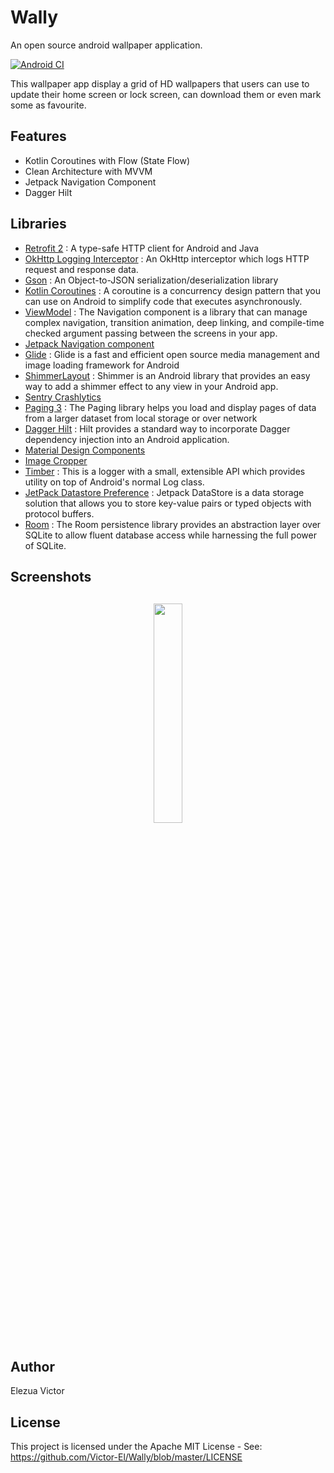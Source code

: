 # Wally
An open source android wallpaper application.

[![Android CI](https://github.com/Victor-El/Wally/actions/workflows/android.yml/badge.svg)](https://github.com/Victor-El/Wally/actions/workflows/android.yml)

This wallpaper app display a grid of HD wallpapers that users can use to update their home screen or lock screen, can download them or even mark some as favourite.

## Features
* Kotlin Coroutines with Flow (State Flow)
* Clean Architecture with MVVM
* Jetpack Navigation Component
* Dagger Hilt

## Libraries
*   [Retrofit 2](https://square.github.io/retrofit/) : A type-safe HTTP client for Android and Java
*   [OkHttp Logging Interceptor](https://github.com/square/okhttp/tree/master/okhttp-logging-interceptor) : An OkHttp interceptor which logs HTTP request and response data.
*   [Gson](https://github.com/google/gson) : An Object-to-JSON serialization/deserialization library
*   [Kotlin Coroutines](https://developer.android.com/kotlin/coroutines) : A coroutine is a concurrency design pattern that you can use on Android to simplify code that executes asynchronously.
*   [ViewModel](https://developer.android.com/topic/libraries/architecture/viewmodel) : The Navigation component is a library that can manage complex navigation, transition animation, deep linking, and compile-time checked argument passing between the screens in your app.
*   [Jetpack Navigation component](https://developer.android.com/guide/navigation/navigation-dynamic)
*   [Glide](https://github.com/bumptech/glide) : Glide is a fast and efficient open source media management and image loading framework for Android
*   [ShimmerLayout](https://github.com/facebook/shimmer-android) : Shimmer is an Android library that provides an easy way to add a shimmer effect to any view in your Android app.
*   [Sentry Crashlytics](https://sentry.io/from/crashlytics/)
*   [Paging 3](https://developer.android.com/topic/libraries/architecture/paging/v3-overview) : The Paging library helps you load and display pages of data from a larger dataset from local storage or over network
*   [Dagger Hilt](https://dagger.dev/hilt) : Hilt provides a standard way to incorporate Dagger dependency injection into an Android application.
*   [Material Design Components](https://material.io)
*   [Image Cropper](https://github.com/ArthurHub/Android-Image-Cropper)
*   [Timber](https://github.com/JakeWharton/timber) : This is a logger with a small, extensible API which provides utility on top of Android's normal Log class.
*   [JetPack Datastore Preference](https://developer.android.com/topic/libraries/architecture/datastore) : Jetpack DataStore is a data storage solution that allows you to store key-value pairs or typed objects with protocol buffers.
*   [Room](https://developer.android.com/training/data-storage/room) : The Room persistence library provides an abstraction layer over SQLite to allow fluent database access while harnessing the full power of SQLite.

<h2 align="left">Screenshots</h2>
<h4 align="center">
<img src="https://res.cloudinary.com/codeenzyme/image/upload/v1619002611/Projects%20ScreenShots/Screenshot_20210420-142103_zmnaxq.png" width="30%" vspace="10" hspace="10">

## Author
Elezua Victor

## License
This project is licensed under the Apache MIT License - See: https://github.com/Victor-El/Wally/blob/master/LICENSE


